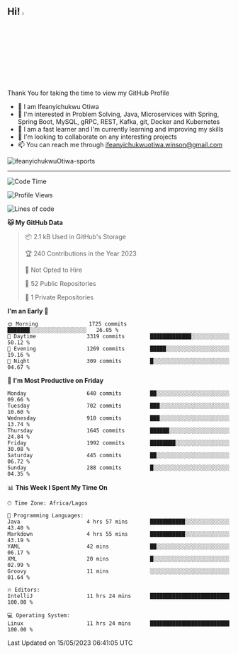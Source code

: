 <!-- BLOG-POST-LIST:START --><!-- BLOG-POST-LIST:END -->

## Hi! <img src="https://media.giphy.com/media/hvRJCLFzcasrR4ia7z/giphy.gif" width="4%"> 

Thank You for taking the time to view my GitHub Profile

- 👋 I am Ifeanyichukwu Otiwa
- 👀 I'm interested in Problem Solving, Java, Microservices with Spring, Spring Boot, MySQL, gRPC, REST, Kafka, git, Docker and Kubernetes
- 🌱 I am a fast learner and I'm currently learning and improving my skills
- 💞️ I'm looking to collaborate on any interesting projects
- 📫 You can reach me through ifeanyichukwuotiwa.winson@gmail.com

<p align="left" marginTop="10px"> <img src="https://komarev.com/ghpvc/?username=ifeanyichukwuOtiwa-sports&label=Profile%20views&color=0e75b6&style=for-the-badge" alt="ifeanyichukwuOtiwa-sports" /> </p>

***

<!--START_SECTION:waka-->
![Code Time](http://img.shields.io/badge/Code%20Time-1%2C367%20hrs%2027%20mins-blue)

![Profile Views](http://img.shields.io/badge/Profile%20Views-0-blue)

![Lines of code](https://img.shields.io/badge/From%20Hello%20World%20I%27ve%20Written-2.2%20million%20lines%20of%20code-blue)

**🐱 My GitHub Data** 

> 📦 2.1 kB Used in GitHub's Storage 
 > 
> 🏆 240 Contributions in the Year 2023
 > 
> 🚫 Not Opted to Hire
 > 
> 📜 52 Public Repositories 
 > 
> 🔑 1 Private Repositories 
 > 
**I'm an Early 🐤** 

```text
🌞 Morning                1725 commits        ███████░░░░░░░░░░░░░░░░░░   26.05 % 
🌆 Daytime                3319 commits        █████████████░░░░░░░░░░░░   50.12 % 
🌃 Evening                1269 commits        █████░░░░░░░░░░░░░░░░░░░░   19.16 % 
🌙 Night                  309 commits         █░░░░░░░░░░░░░░░░░░░░░░░░   04.67 % 
```
📅 **I'm Most Productive on Friday** 

```text
Monday                   640 commits         ██░░░░░░░░░░░░░░░░░░░░░░░   09.66 % 
Tuesday                  702 commits         ███░░░░░░░░░░░░░░░░░░░░░░   10.60 % 
Wednesday                910 commits         ███░░░░░░░░░░░░░░░░░░░░░░   13.74 % 
Thursday                 1645 commits        ██████░░░░░░░░░░░░░░░░░░░   24.84 % 
Friday                   1992 commits        ████████░░░░░░░░░░░░░░░░░   30.08 % 
Saturday                 445 commits         ██░░░░░░░░░░░░░░░░░░░░░░░   06.72 % 
Sunday                   288 commits         █░░░░░░░░░░░░░░░░░░░░░░░░   04.35 % 
```


📊 **This Week I Spent My Time On** 

```text
🕑︎ Time Zone: Africa/Lagos

💬 Programming Languages: 
Java                     4 hrs 57 mins       ███████████░░░░░░░░░░░░░░   43.40 % 
Markdown                 4 hrs 55 mins       ███████████░░░░░░░░░░░░░░   43.19 % 
YAML                     42 mins             ██░░░░░░░░░░░░░░░░░░░░░░░   06.17 % 
XML                      20 mins             █░░░░░░░░░░░░░░░░░░░░░░░░   02.99 % 
Groovy                   11 mins             ░░░░░░░░░░░░░░░░░░░░░░░░░   01.64 % 

🔥 Editors: 
IntelliJ                 11 hrs 24 mins      █████████████████████████   100.00 % 

💻 Operating System: 
Linux                    11 hrs 24 mins      █████████████████████████   100.00 % 
```


 Last Updated on 15/05/2023 06:41:05 UTC
<!--END_SECTION:waka-->

<!--
<p align="center">
![trophy](https://github-profile-trophy.vercel.app/?username=ifeanyichukwuOtiwa-sports&theme=onedark) (https://github.com/ryo-ma/github-profile-trophy)
</p>
-->

<!---
ifeanyi-otiwa/ifeanyi-otiwa is a ✨ special ✨ repository because its `README.md` (this file) appears on your GitHub profile.
You can click the Preview link to take a look at your changes.
--->
